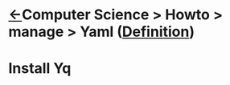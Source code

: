 <head><link rel="stylesheet" href="../../md.css"/><script src="../../md.js"></script></head>

[//]: #(Reference)
[Repo_Readme]:    ../list/object_list.md
[Item_Whatis]:    ../whatis/yaml_whatis.md

[Object_List]:       ./list/object_list.md

# [&larr;][Repo_Readme]Computer Science > Howto > manage > Yaml ([Definition][Item_Whatis])




# Install Yq

